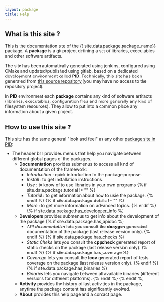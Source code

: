 ```yaml
---
layout: package
title: Help
---
```


## What is this site ?

This is the documentation site of the {{ site.data.package.package_name}} package. A **package** is a git project defining a set of libraries, executables and other software artifacts. 

The site has been automatically generated using jenkins, configured using CMake and updated/published using gitlab, based on a dedicated development environment called **PID**. Technically, this site has been generated from <a href="{{site.data.package.package_git_project}}" target="_blank">this source repository</a> (you may have no access to the repository project).

In **PID** environment each **package** contains any kind of software artifacts (libraries, executables, configuration files and more generally any kind of filesystem resources). They allow to put into a common place any information about a given project.


## How to use this site ?

This site has the same general "look and feel" as any other [package site in PID](#what-is-this-site-?):

- The header bar provides menus that help you navigate between different global pages of the packages.
  - **Documentation** provides submenus to access all kind of documentation of the framework:
    + *Introduction* : quick introduction to the package purpose.
    + *Install* : to get installation instructions.
    + *Use* : to know of to use libraries in your own programs
    {% if site.data.package.tutorial != "" %}
    + *Tutorial* : to get information about how to usie the package.
    {% endif %}
    {% if site.data.package.details != "" %}
    + *More* : to get more information on advanced topics.
    {% endif %}
{% if site.data.package.has_developper_info %}
  - **Developers** provides submenus to get info about the development of the package
    {% if site.data.package.has_apidoc %}
    + *API documentation* lets you consult the **doxygen** generated documentation of the package (last release version only).
    {% endif %}
    {% if site.data.package.has_checks %}
    + *Static Cheks* lets you consult the **cppcheck** generated report of static checks on the package (last release version only).
    {% endif %}
    {% if site.data.package.has_coverage %}
    + *Coverage* lets you consult the **lcov** generated report of tests coverage on the package (last release version only).
    {% endif %}
    {% if site.data.package.has_binaries %}
    + *Binaries* lets you navigate between all available binaries (different versions for different platforms).
    {% endif %}
{% endif %}
  - **Activity** provides the history of last activities in the package, anytime the package content has significantly evolved.
  - **About** provides this help page and a contact page.

